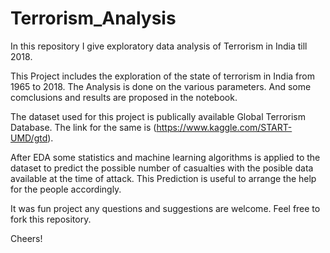 # Terrorism_Analysis
In this repository I give exploratory data analysis of Terrorism in India till 2018.

This Project includes the exploration of the state of terrorism in India from 1965 to 2018. The Analysis is done on the various parameters. And some comclusions and results are proposed in the notebook.


The dataset used for this project is publically available Global Terrorism Database. The link for the same is (https://www.kaggle.com/START-UMD/gtd). 


After EDA some statistics and machine learning algorithms is applied to the dataset to predict the possible number of casualties with the posible data available at the time of attack. This Prediction is useful to arrange the help for the people accordingly.

It was fun project any questions and suggestions are welcome. Feel free to fork this repository.

Cheers!
